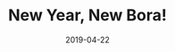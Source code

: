 ---
title: "New Year, New Bora!"
show_title_on_cover: false
date: "2019-04-22"
version: 2
volume: 2
issue: 1
category: "Wordpress Posts"
format: "wordpress-v2022_2"
synopsis: "Zeanne helps out in a beach clean-up while her twin brother Zene scuba-dived to help replant corals."
modes: [
    {mode_name: "Original", call_at: [0, 1, 2, 3, 4, 7, 10, 13, 14]},
    {mode_name: "Zene Only", call_at: [0, 1, 2, 3, 5, 8, 11, 13, 15]},
    {mode_name: "Zeanne Only", call_at: [0, 1, 2, 3, 6, 9, 12, 13, 16]}
]
---